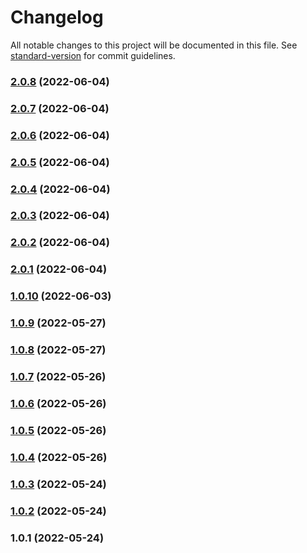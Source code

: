 # Changelog

All notable changes to this project will be documented in this file. See [standard-version](https://github.com/conventional-changelog/standard-version) for commit guidelines.

### [2.0.8](https://github.com/exoort/nuxt-cms-engine/compare/v2.0.7...v2.0.8) (2022-06-04)

### [2.0.7](https://github.com/exoort/nuxt-cms-engine/compare/v2.0.6...v2.0.7) (2022-06-04)

### [2.0.6](https://github.com/exoort/nuxt-cms-engine/compare/v2.0.5...v2.0.6) (2022-06-04)

### [2.0.5](https://github.com/exoort/nuxt-cms-engine/compare/v2.0.4...v2.0.5) (2022-06-04)

### [2.0.4](https://github.com/exoort/nuxt-cms-engine/compare/v2.0.3...v2.0.4) (2022-06-04)

### [2.0.3](https://github.com/exoort/nuxt-cms-engine/compare/v2.0.2...v2.0.3) (2022-06-04)

### [2.0.2](https://github.com/exoort/nuxt-cms-engine/compare/v2.0.1...v2.0.2) (2022-06-04)

### [2.0.1](https://github.com/exoort/nuxt-cms-engine/compare/v1.0.10...v2.0.1) (2022-06-04)

### [1.0.10](https://github.com/exoort/nuxt-cms-engine/compare/v1.0.9...v1.0.10) (2022-06-03)

### [1.0.9](https://github.com/exoort/nuxt-cms-engine/compare/v1.0.8...v1.0.9) (2022-05-27)

### [1.0.8](https://github.com/exoort/nuxt-cms-engine/compare/v1.0.7...v1.0.8) (2022-05-27)

### [1.0.7](https://github.com/exoort/nuxt-cms-engine/compare/v1.0.6...v1.0.7) (2022-05-26)

### [1.0.6](https://github.com/exoort/nuxt-cms-engine/compare/v1.0.5...v1.0.6) (2022-05-26)

### [1.0.5](https://github.com/exoort/nuxt-cms-engine/compare/v1.0.4...v1.0.5) (2022-05-26)

### [1.0.4](https://github.com/exoort/nuxt-cms-engine/compare/v1.0.3...v1.0.4) (2022-05-26)

### [1.0.3](https://github.com/exoort/nuxt-cms-engine/compare/v1.0.2...v1.0.3) (2022-05-24)

### [1.0.2](https://github.com/exoort/nuxt-cms-engine/compare/v1.0.1...v1.0.2) (2022-05-24)

### 1.0.1 (2022-05-24)
